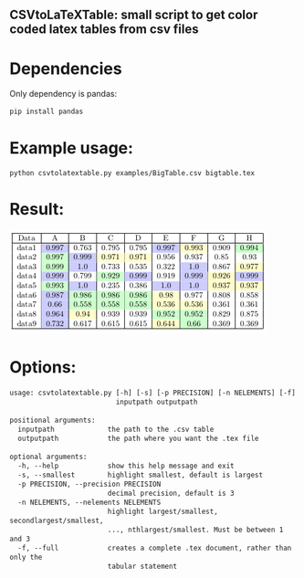 ## CSVtoLaTeXTable: small script to get color coded latex tables from csv files
# Dependencies
Only dependency is pandas:
```
pip install pandas
```
# Example usage:
```
python csvtolatextable.py examples/BigTable.csv bigtable.tex
```
# Result:
![colorized table](images/bigtable.png)

# Options:
```
usage: csvtolatextable.py [-h] [-s] [-p PRECISION] [-n NELEMENTS] [-f]
                          inputpath outputpath

positional arguments:
  inputpath             the path to the .csv table
  outputpath            the path where you want the .tex file

optional arguments:
  -h, --help            show this help message and exit
  -s, --smallest        highlight smallest, default is largest
  -p PRECISION, --precision PRECISION
                        decimal precision, default is 3
  -n NELEMENTS, --nelements NELEMENTS
                        highlight largest/smallest, secondlargest/smallest,
                        ..., nthlargest/smallest. Must be between 1 and 3
  -f, --full            creates a complete .tex document, rather than only the
                        tabular statement
```
